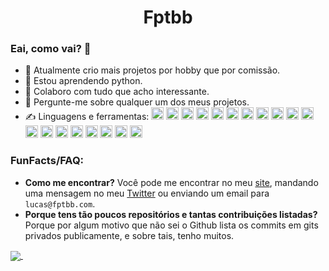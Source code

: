 <h1 align="center">Fptbb</h1>

### Eai, como vai? 👋

- 🔭 Atualmente crio mais projetos por hobby que por comissão.
- 🌱 Estou aprendendo python.
- 👯 Colaboro com tudo que acho interessante.
- 💬 Pergunte-me sobre qualquer um dos meus projetos.
- ✍️ Linguagens e ferramentas:
<code><img src="https://www.vectorlogo.zone/logos/gnu_bash/gnu_bash-icon.svg" alt="bash" width="20" height="20"/></code>
<code><img src="https://devicons.github.io/devicon/devicon.git/icons/electron/electron-original.svg" alt="electron" width="20" height="20"/></code>
<code><img src="https://devicons.github.io/devicon/devicon.git/icons/express/express-original-wordmark.svg" alt="express" width="20" height="20"/></code>
<code><img src="https://www.vectorlogo.zone/logos/google_cloud/google_cloud-icon.svg" alt="gcp" width="20" height="20"/></code>
<code><img src="https://www.vectorlogo.zone/logos/git-scm/git-scm-icon.svg" alt="git" width="20" height="20"/></code>
<code><img src="https://devicons.github.io/devicon/devicon.git/icons/html5/html5-original-wordmark.svg" alt="html5" width="20" height="20"/></code>
<code><img src="https://devicons.github.io/devicon/devicon.git/icons/javascript/javascript-original.svg" alt="javascript" width="20" height="20"/></code>
<code><img src="https://www.vectorlogo.zone/logos/kubernetes/kubernetes-icon.svg" alt="kubernetes" width="20" height="20"/></code>
<code><img src="https://devicons.github.io/devicon/devicon.git/icons/linux/linux-original.svg" alt="linux" width="20" height="20"/></code>
<code><img src="https://devicons.github.io/devicon/devicon.git/icons/mongodb/mongodb-original-wordmark.svg" alt="mongodb" width="20" height="20"/></code>
<code><img src="https://devicons.github.io/devicon/devicon.git/icons/nginx/nginx-original.svg" alt="nginx" width="20" height="20"/></code>
<code><img src="https://devicons.github.io/devicon/devicon.git/icons/nodejs/nodejs-original-wordmark.svg" alt="nodejs" width="20" height="20"/></code>
<code><img src="https://devicons.github.io/devicon/devicon.git/icons/oracle/oracle-original.svg" alt="oracle" width="20" height="20"/></code>
<code><img src="https://devicons.github.io/devicon/devicon.git/icons/postgresql/postgresql-original-wordmark.svg" alt="postgresql" width="20" height="20"/></code>
<code><img src="https://devicons.github.io/devicon/devicon.git/icons/python/python-original.svg" alt="python" width="20" height="20"/></code>
<code><img src="https://devicons.github.io/devicon/devicon.git/icons/redis/redis-original-wordmark.svg" alt="redis" width="20" height="20"/></code>
<code><img src="https://devicons.github.io/devicon/devicon.git/icons/sass/sass-original.svg" alt="sass" width="20" height="20"/></code>
<code><img src="https://devicons.github.io/devicon/devicon.git/icons/typescript/typescript-original.svg" alt="typescript" width="20" height="20"/></code>
<code><img src="https://devicons.github.io/devicon/devicon.git/icons/webpack/webpack-original.svg" alt="webpack" width="20" height="20"/></code>

<h3>FunFacts/FAQ:</h3>

 - **Como me encontrar?**
 Você pode me encontrar no meu [site](https://fptbb.com), mandando uma mensagem no meu [Twitter](https://twitter.com/fptbb) ou enviando um email para `lucas@fptbb.com`.
 - **Porque tens tão poucos repositórios e tantas contribuições listadas?**
 Porque por algum motivo que não sei o Github lista os commits em gits privados publicamente, e sobre tais, tenho muitos.

<a href="https://fptbb.com/">
  <img align="center" src="https://github-readme-stats.vercel.app/api?username=fptbb&count_private=true&hide=contribs&show_icons=true&title_color=ffff00&icon_color=fff&text_color=fff&bg_color=151515" />
</a>
<a href="https://fptbb.com/">
  <img align="center" scr="https://github-readme-stats.vercel.app/api/top-langs/?username=fptbb&theme=dark&hide=html&layout=compact" /> 
</a>

<!--
<a href="https://fptbb.com/">
  <img align="left" src="https://github-readme-stats.vercel.app/api/top-langs/?username=fptbb&layout=compact" />
</a>
-->
